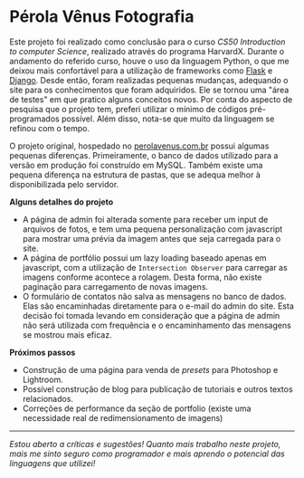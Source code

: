 # Pérola Vênus Fotografia

Este projeto foi realizado como conclusão para o curso *CS50 Introduction to computer Science*, realizado através do programa HarvardX.
Durante o andamento do referido curso, houve o uso da linguagem Python, o que me deixou mais confortável para a utilização de frameworks como [Flask](https://flask.palletsprojects.com/en/1.1.x/) e [Django](https://www.djangoproject.com/). Desde então, foram realizadas pequenas mudanças, adequando o site para os conhecimentos que foram adquiridos. Ele se tornou uma "área de testes" em que pratico alguns conceitos novos.
Por conta do aspecto de pesquisa que o projeto tem, preferi utilizar o mínimo de códigos pré-programados possível. Além disso, nota-se que muito da linguagem se refinou com o tempo.

O projeto original, hospedado no [perolavenus.com.br](http://www.perolavenus.com.br) possui algumas pequenas diferenças. Primeiramente, o banco de dados utilizado para a versão em produção foi construído em MySQL. Também existe uma pequena diferença na estrutura de pastas, que se adequa melhor à disponibilizada pelo servidor.

**Alguns detalhes do projeto**
- A página de admin foi alterada somente para receber um input de arquivos de fotos, e tem uma pequena personalização com javascript para mostrar uma prévia da imagem antes que seja carregada para o site.
- A página de portfólio possui um lazy loading baseado apenas em javascript, com a utilização de `Intersection Observer` para carregar as imagens conforme acontece a rolagem. Desta forma, não existe paginação para carregamento de novas imagens.
- O formulário de contatos não salva as mensagens no banco de dados. Elas são encaminhadas diretamente para o e-mail do admin do site. Esta decisão foi tomada levando em consideração que a página de admin não será utilizada com frequência e o encaminhamento das mensagens se mostrou mais eficaz.

**Próximos passos**
- Construção de uma página para venda de *presets* para Photoshop e Lightroom.
- Possível construção de blog para publicação de tutoriais e outros textos relacionados.
- Correções de performance da seção de portfolio (existe uma necessidade real de redimensionamento de imagens)

---
*Estou aberto a críticas e sugestões! Quanto mais trabalho neste projeto, mais me sinto seguro como programador e mais aprendo o potencial das linguagens que utilizei!*
